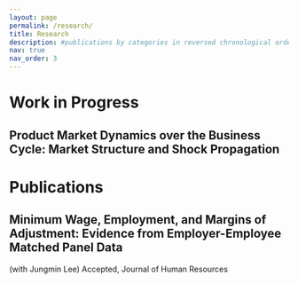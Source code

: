 ```yaml
---
layout: page
permalink: /research/
title: Research
description: #publications by categories in reversed chronological order. generated by jekyll-scholar.
nav: true
nav_order: 3
---
```


<!-- _pages/research.md -->
<div class="publications">

<h1>Work in Progress</h1>

<h2>Product Market Dynamics over the Business Cycle: Market Structure and Shock Propagation</h2>

<h1>Publications</h1>

<h2>Minimum Wage, Employment, and Margins of Adjustment: Evidence from Employer-Employee Matched Panel Data </h2>

(with Jungmin Lee)
Accepted, Journal of Human Resources

</div>

